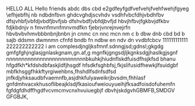 HELLO ALL 
Hello friends 
abdc dbs cbd
e2gdfeyfgdfvefvehjfvehfwehjfgyeg
\efhjebfhj
nb ndbdnfbvn
ghdcvghdjscvhdv vsdhfvbcfdhjvbdhfbv
dfsjvhbfjvbfdjvbdfjbvfjsb
dfshvbdfjvbfdjbvfjd
hbvjhfbvjfgkbvjdfkbv fdjkbdnjv n
fmvnfmvnfmnvmdfkn
fjebrjvnrejnvejrfn
hbvbvbvhmvbbbnbnjbnbn
jn cnmc cn nnc mcn nm
c b dbw dnb cbd bd b sajb ddsmn dwmnmn
 cfnfd bndb fn ndbw 
 en ndv dn vvdbfcbcv 
111111111111
222222222222
i am complesdjngljksfmnf.sdnngjsd;gdnsl;gkgdg
gmfgfghjnglasjgnlaskgnam,gn.af,g
mgnfkjgngsdjljkgnksdgjhaslkgjsgnf
nnnnnnnnnnnnnnnnnnnnnnnnnnbkuhkjhiudnflskdfuisdfhsjkfsd
bhanu hfgdfkh*kfdshdbfaskjldfjhsgdf
hfsdkfsghbfsj,fkjslifusidfhewkjlfsuidgbf
mbfkhsggfhkkftyrgiwehbns,fhshdlfsdnfsdfsd
jnfkdjyhksaudbfvaemnfb,asjdhkfulyaweikrjbvsdm,fhhlasf
gnfdmhvacxkhusoflibeajklsdjfkasioufweiouyueihjfksadfoisdofuhemfn
fgfdgfdhdffhgdfvcvmcmvcnxhvuiuegbjf
dbvhjskdgvhGBMFB,SMDGV
GFGBJK,
